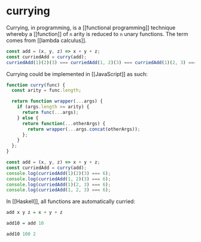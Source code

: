 # currying

Currying, in programming, is a [[functional programming]] technique whereby a [[function]] of `n` arity is reduced to `n` unary functions. The term comes from [[lambda calculus]].

```js
const add = (x, y, z) => x + y + z;
const curriedAdd = curry(add);
curriedAdd(1)(2)(3) === curriedAdd(1, 2)(3) === curriedAdd(1)(2, 3) === curriedAdd(1, 2, 3);
```

Currying could be implemented in [[JavaScript]] as such:

```js
function curry(func) {
  const arity = func.length;

  return function wrapper(...args) {
    if (args.length >= arity) {
      return func(...args);
    } else {
      return function(...otherArgs) {
        return wrapper(...args.concat(otherArgs));
      };
    }
  };
}

const add = (x, y, z) => x + y + z;
const curriedAdd = curry(add);
console.log(curriedAdd(1)(2)(3) === 6);
console.log(curriedAdd(1, 2)(3) === 6);
console.log(curriedAdd(1)(2, 3) === 6);
console.log(curriedAdd(1, 2, 3) === 6);
```

In [[Haskell]], all functions are automatically curried:

```haskell
add x y z = x + y + z

add10 = add 10

add10 100 2
```

